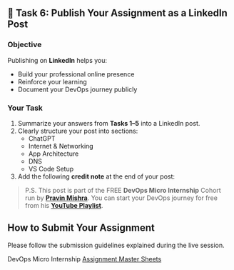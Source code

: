 ## 🔗 Task 6: Publish Your Assignment as a LinkedIn Post

### Objective
Publishing on **LinkedIn** helps you:  
- Build your professional online presence  
- Reinforce your learning  
- Document your DevOps journey publicly  

### Your Task
1. Summarize your answers from **Tasks 1–5** into a LinkedIn post.  
2. Clearly structure your post into sections:  
   - ChatGPT  
   - Internet & Networking  
   - App Architecture  
   - DNS  
   - VS Code Setup  
3. Add the following **credit note** at the end of your post:  

> P.S. This post is part of the FREE **DevOps Micro Internship** Cohort run by **[Pravin Mishra](https://www.linkedin.com/in/pravin-mishra-aws-trainer/)**. You can start your DevOps journey for free from his **[YouTube Playlist](https://www.youtube.com/playlist?list=PLVOdqXbCs7bX88JeUZmK4fKTq2hJ5VS89)**.

## How to Submit Your Assignment

Please follow the submission guidelines explained during the live session.  

DevOps Micro Internship [Assignment Master Sheets](https://docs.google.com/spreadsheets/d/1HnlenHEjytvLJMy84bBF-5B1RABaY_BjbfwCj-qnvHM/edit?gid=778153827#gid=778153827)

